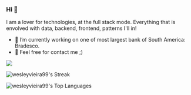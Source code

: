 
### Hi 👋
I am a lover for technologies, at the full stack mode. Everything that is envolved with data, backend, frontend, patterns I'll in!
- 🔭 I’m currently working on one of most largest bank of South America: Bradesco.
- 🤝 Feel free for contact me ;)

[<img src="https://img.shields.io/badge/linkedin-%230077B5.svg?&style=for-the-badge&logo=linkedin&logoColor=white" />](https://www.linkedin.com/in/admvieira/)
  
![wesleyvieira99's Streak](https://github-readme-streak-stats.herokuapp.com/?user=wesleyvieira99&theme=tokyonight&hide_border=false)

![wesleyvieira99's Top Languages](https://github-readme-stats.vercel.app/api/top-langs/?username=wesleyvieira99&theme=tokyonight&show_icons=true&hide_border=false&layout=compact)

